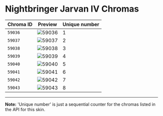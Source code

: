 # Nightbringer Jarvan IV Chromas

| Chroma ID | Preview | Unique number |
|---|---|---|
| `59036` | ![59036](https://raw.communitydragon.org/latest/plugins/rcp-be-lol-game-data/global/default/v1/champion-chroma-images/59/59036.png) | 1 |
| `59037` | ![59037](https://raw.communitydragon.org/latest/plugins/rcp-be-lol-game-data/global/default/v1/champion-chroma-images/59/59037.png) | 2 |
| `59038` | ![59038](https://raw.communitydragon.org/latest/plugins/rcp-be-lol-game-data/global/default/v1/champion-chroma-images/59/59038.png) | 3 |
| `59039` | ![59039](https://raw.communitydragon.org/latest/plugins/rcp-be-lol-game-data/global/default/v1/champion-chroma-images/59/59039.png) | 4 |
| `59040` | ![59040](https://raw.communitydragon.org/latest/plugins/rcp-be-lol-game-data/global/default/v1/champion-chroma-images/59/59040.png) | 5 |
| `59041` | ![59041](https://raw.communitydragon.org/latest/plugins/rcp-be-lol-game-data/global/default/v1/champion-chroma-images/59/59041.png) | 6 |
| `59042` | ![59042](https://raw.communitydragon.org/latest/plugins/rcp-be-lol-game-data/global/default/v1/champion-chroma-images/59/59042.png) | 7 |
| `59043` | ![59043](https://raw.communitydragon.org/latest/plugins/rcp-be-lol-game-data/global/default/v1/champion-chroma-images/59/59043.png) | 8 |

---

**Note:** 'Unique number' is just a sequential counter for the chromas listed in the API for this skin.